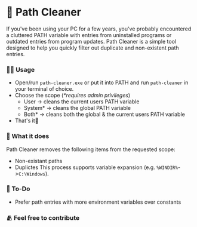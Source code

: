 # 🧹 Path Cleaner

If you've been using your PC for a few years, you've probably encountered a cluttered PATH variable with entries from uninstalled programs or outdated entries from program updates. Path Cleaner is a simple tool designed to help you quickly filter out duplicate and non-existent path entries.

### 🏃‍♂️ Usage
* Open/run `path-cleaner.exe` or put it into PATH and run `path-cleaner` in your terminal of choice.
* Choose the scope (<i>*requires admin privileges</i>)
  * User -> cleans the current users PATH variable
  * System* -> cleans the global PATH variable
  * Both* -> cleans both the global & the current users PATH variable
* That's it🙌

### 🤔 What it does
Path Cleaner removes the following items from the requested scope:
* Non-existant paths
* Duplictes
This process supports variable expansion (e.g. `%WINDIR%`->`C:\Windows`).

### 📝 To-Do
* Prefer path entries with more environment variables over constants

### 🫂 Feel free to contribute
